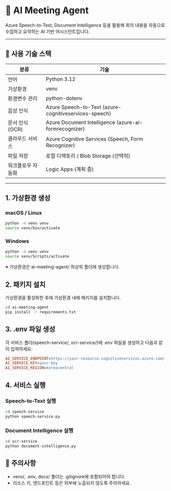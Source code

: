 # 🧠 AI Meeting Agent

Azure Speech-to-Text, Document Intelligence 등을 활용해 회의 내용을 자동으로 수집하고 요약하는 AI 기반 어시스턴트입니다.

---

## 🚀 사용 기술 스택

| 분류 | 기술 |
|------|------|
| 언어 | Python 3.12 |
| 가상환경 | venv |
| 환경변수 관리 | python-dotenv |
| 음성 인식 | Azure Speech-to-Text (azure-cognitiveservices-speech) |
| 문서 인식 (OCR) | Azure Document Intelligence (azure-ai-formrecognizer) |
| 클라우드 서비스 | Azure Cognitive Services (Speech, Form Recognizer) |
| 파일 저장 | 로컬 디렉토리 / Blob Storage (선택적) |
| 워크플로우 자동화 | Logic Apps (계획 중) |

---

## 1. 가상환경 생성

### macOS / Linux

```bash
python -m venv venv
source venv/bin/activate
```

### Windows
```bash
python -m venv venv
source venv/Scripts/activate
```
※ 가상환경은 ai-meeting-agent/ 최상위 폴더에 생성합니다.

## 2. 패키지 설치
가상환경을 활성화한 후에 가상환경 내에 패키지를 설치합니다.

```bash
cd ai-meeting-agent
pip install -r requirements.txt
```

## 3. .env 파일 생성
각 서비스 폴더(speech-service/, ocr-service/)에 .env 파일을 생성하고 다음과 같이 입력하세요:
```ini
AI_SERVICE_ENDPOINT=https://your-resource.cognitiveservices.azure.com/
AI_SERVICE_KEY=your-key
AI_SERVICE_REGION=koreacentral
```

## 4. 서비스 실행

### Speech-to-Text 실행

```bash
cd speech-service
python speech-service.py
```

### Document Intelligence 실행

```bash
cd ocr-service
python document-intelligence.py
```

## 🛑 주의사항
- venv/, .env, docs/ 폴더는 .gitignore에 포함되어야 합니다.
- 리소스 키, 엔드포인트 등은 외부에 노출되지 않도록 주의하세요.